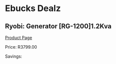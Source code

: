 
# Ebucks Dealz
## Ryobi: Generator [RG-1200]1.2Kva
[Product Page](https://www.ebucks.com/web/shop/productSelected.do?prodId=339974366&catId=870841698)

Price: R3799.00

Savings: 


	